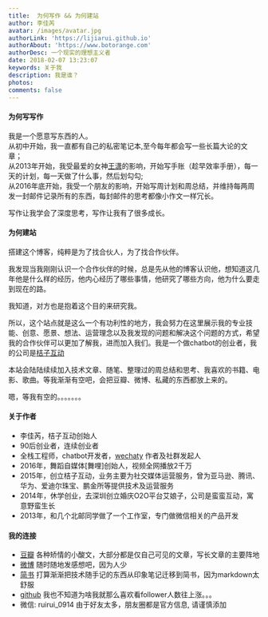 ```yaml
---
title:  为何写作 && 为何建站
author: 李佳芮
avatar: /images/avatar.jpg
authorLink: 'https://lijiarui.github.io'
authorAbout: 'https://www.botorange.com'
authorDesc: 一个现实的理想主义者
date: 2018-02-07 13:23:07
keywords: 关于我
description: 我是谁？
photos:
comments: false
---
```


#### 为何写写作

我是一个愿意写东西的人。      
从初中开始，我一直都有自己的私密笔记本,至今每年都会写一些长篇大论的文章；      
从2013年开始，我受最爱的女神[王潇](https://weibo.com/invinciblesexychildwomen)的影响，开始写手账（趁早效率手册），每一天的计划，每一天做了什么事，然后划勾勾;      
从2016年底开始，我受一个朋友的影响，开始写周计划和周总结，并维持每两周发一封邮件记录所有的东西，每封邮件的思考都像小作文一样冗长。      

写作让我学会了深度思考，写作让我有了很多成长。   

#### 为何建站

搭建这个博客，纯粹是为了找合伙人，为了找合作伙伴。

我发现当我刚刚认识一个合作伙伴的时候，总是先从他的博客认识他，想知道这几年他是什么样的经历，他内心经历了哪些事情，他研究了哪些方向，他为什么要走到现在的路。

我知道，对方也是抱着这个目的来研究我。     

所以，这个站点就是这么一个有功利性的地方，我会努力在这里展示我的专业技能、创意、愿景、想法、运营理念以及我发现的问题和解决这个问题的方式，希望我的合作伙伴可以更加了解我，进而加入我们。我是一个做chatbot的创业者，我的公司是[桔子互动](www.botorange.com)       

本站会陆陆续续加入技术文章、随笔、整理过的周总结和思考、我喜欢的书籍、电影、歌曲。等我渐渐有空吧，会把豆瓣、微博、私藏的东西都放上来的。

嗯，等我有空的。。。。。。。

#### 关于作者

- 李佳芮，桔子互动创始人
- 90后创业者，连续创业者
- 全栈工程师，chatbot开发者，[wechaty](github.com/chatie/wechaty) 作者及社群发起人
- 2016年，舞蹈自媒体[舞哩]创始人，视频全网播放2千万
- 2015年，创立桔子互动，业务主要为社交媒体运营服务，曾为亚马逊、腾讯、华为、爱迪尔珠宝、鹏金所等提供技术及运营服务
- 2014年，休学创业，去深圳创立婚庆O2O平台艾娘子，公司是蛮蛮互动，寓意野蛮生长
- 2013年，和几个北邮同学做了一个工作室，专门做微信相关的产品开发

#### 我的连接

- [豆瓣](https://www.douban.com/people/83079271/) 各种矫情的小酸文，大部分都是仅自己可见的文章，写长文章的主要阵地
- [微博](https://weibo.com/u/2175505900) 随时随地发感想吧，因为人少
- [简书](https://www.jianshu.com/u/ac5aaa7ad293) 打算渐渐把技术随手记的东西从印象笔记迁移到简书，因为markdown太舒服
- [github](https://github.com/lijiarui) 我也不知道为啥我就那么喜欢看follower人数往上涨。。。
- 微信: ruirui_0914 由于好友太多，朋友圈都是官方信息, 请谨慎添加